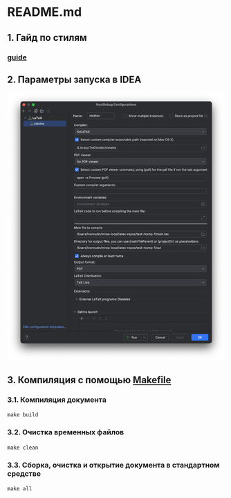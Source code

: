 # README.md

## 1. Гайд по стилям
### [guide](https://habr.com/ru/articles/753350/)

## 2. Параметры запуска в IDEA
![runcfg](readmefiles/runcfg.png)

## 3. Компиляция с помощью [Makefile](Makefile)

### 3.1. Компиляция документа
```shell
make build
```

### 3.2. Очистка временных файлов
```shell
make clean
```

### 3.3. Сборка, очистка и открытие документа в стандартном средстве
```shell
make all
```